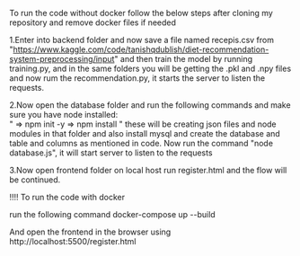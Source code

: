 To run the code without docker follow the below steps after cloning my repository and remove docker files if needed

1.Enter into backend folder and now save a file named recepis.csv from "https://www.kaggle.com/code/tanishqdublish/diet-recommendation-system-preprocessing/input" and then train the model by running 
training.py, and in the same folders you will be getting the .pkl and .npy files and now rum the recommendation.py, it starts the server to listen the requests.

2.Now open the database folder and run the following commands and make sure you have node installed:   
"
  => npm init -y
  => npm install
"
these will be creating json files and node modules in that folder and also install mysql and create the database and table and columns as mentioned in code.
Now run the command "node database.js", it will start server to listen to the requests 

3.Now open frontend folder on local host run register.html and the flow will be continued.



!!!! To run the code with docker 

run the following command
docker-compose up --build

And open the frontend in the browser using http://localhost:5500/register.html
